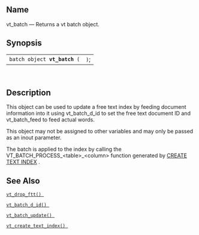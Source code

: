 <div>

<div>

</div>

<div>

## Name

vt_batch — Returns a vt batch object.

</div>

<div>

## Synopsis

<div>

|                                   |      |
|-----------------------------------|------|
| `batch object `**`vt_batch`**` (` | `)`; |

<div>

 

</div>

</div>

</div>

<div>

## Description

This object can be used to update a free text index by feeding document
information into it using vt_batch_d_id to set the free text document ID
and vt_batch_feed to feed actual words.

This object may not be assigned to other variables and may only be
passed as an inout parameter.

The batch is applied to the index by calling the
VT_BATCH_PROCESS\_\<table\>\_\<column\> function generated by
<a href="creatingtxtidxs.html#createtxtidxstmt" class="link"
title="20.2.1. The CREATE TEXT INDEX statement">CREATE TEXT INDEX</a> .

</div>

<div>

## See Also

<a href="fn_vt_drop_ftt.html" class="link" title="VT_DROP_FTT"><code
class="function">vt_drop_ftt() </code></a>

<a href="fn_vt_batch_d_id.html" class="link" title="vt_batch_d_id"><code
class="function">vt_batch_d_id() </code></a>

<a href="fn_vt_batch_update.html" class="link"
title="VT_BATCH_UPDATE"><code
class="function">vt_batch_update() </code></a>

<a href="fn_vt_create_text_index.html" class="link"
title="vt_create_text_index"><code
class="function">vt_create_text_index() </code></a>

</div>

</div>

